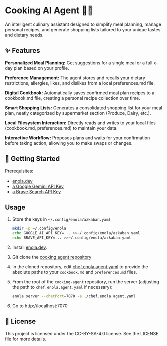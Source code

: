 # Cooking AI Agent 🧑‍🍳

An intelligent culinary assistant designed to simplify meal planning, manage personal recipes, and generate shopping lists tailored to your unique tastes and dietary needs.

## ✨ Features

**Personalized Meal Planning:** Get suggestions for a single meal or a full x-day plan based on your profile.

**Preference Management:** The agent stores and recalls your dietary restrictions, allergies, likes, and dislikes from a local preferences.md file.

**Digital Cookbook:** Automatically saves confirmed meal plan recipes to a cookbook.md file, creating a personal recipe collection over time.

**Smart Shopping Lists:** Generates a consolidated shopping list for your meal plan, neatly categorized by supermarket section (Produce, Dairy, etc.).

**Local Filesystem Interaction:** Directly reads and writes to your local files (cookbook.md, preferences.md) to maintain your data.

**Interactive Workflow:** Proposes plans and waits for your confirmation before taking action, allowing you to make swaps or changes.

## 🚀 Getting Started

Prerequisites:

- [enola.dev](https://github.com/enola-dev/enola)
- [a Google Gemini API Key](https://aistudio.google.com/apikey)
- [a Brave Search API Key](https://brave.com/search/api/)

## Usage

1. Store the keys in `~/.config/enola/azkaban.yaml`

    ```bash
    mkdir -p ~/.config/enola
    echo GOOGLE_AI_API_KEY=... >>~/.config/enola/azkaban.yaml
    echo BRAVE_API_KEY=... >>~/.config/enola/azkaban.yaml
    ```

2. Install [enola.dev](https://docs.enola.dev/use/).
3. Git clone the [cooking agent repository](https://github.com/enola-dev/cooking-agent/)
4. In the cloned repository, edit [chef.enola.agent.yaml](https://github.com/enola-dev/cooking-agent/blob/main/chef.enola.agent.yaml) to provide the absolute paths to your `cookbook.md` and `preferences.md` files.
5. From the root of the `cooking-agent` repository, run the server (adjusting the path to `chef.enola.agent.yaml` if necessary):

    ```bash
    enola server --chatPort=7070 -a ./chef.enola.agent.yaml
    ```

6. Go to http://localhost:7070

## 📜 License

This project is licensed under the CC-BY-SA-4.0 license. See the LICENSE file for more details.
